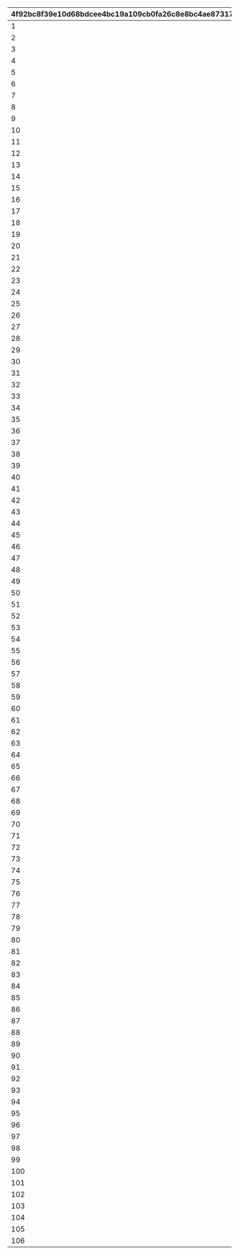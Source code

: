 |4f92bc8f39e10d68bdcee4bc19a109cb0fa26c8e8bc4ae87317ec249381d925e|4b3abd6d23f7f9ffd61dd3c49a2bfcf8f55a8919a3f1d29316f5afce69545725|d8ef8fe9b6ed3a7d6c74f531e8e15b60ad5e4005333eab3ccddb39e1c30e1c4c|
| --- | --- | --- |
|1|0.07|2999180|
|2|0.07|2999101|
|3|0.07|2999167|
|4|20|2999168|
|5|40|2999169|
|6|60|2999170|
|7|80|2999171|
|8|9|2999172|
|9|27|2999173|
|10|45|2999174|
|11|63|2999175|
|12|81|2999176|
|13|4.08|2999182|
|14|0.08|2999102|
|15|0.07|2999103|
|16|0.08|2999102|
|17|0.07|2999184|
|18|0.07|2999183|
|19|0.07|2999185|
|20|20|2999186|
|21|40|2999187|
|22|60|2999188|
|23|80|2999189|
|24|20|2999104|
|25|20|2999177|
|26|40|2999105|
|27|40|2999178|
|28|60|2999106|
|29|60|2999179|
|30|0.07|2999190|
|31|15|2999107|
|32|30|2999108|
|33|45|2999109|
|34|60|2999110|
|35|75|2999111|
|36|15|2999112|
|37|30|2999113|
|38|45|2999114|
|39|60|2999115|
|40|75|2999116|
|41|0.07|2999117|
|42|0.08|2999118|
|43|0.09|2999119|
|44|0.1|2999120|
|45|0.1|2999120|
|46|0.1|2999120|
|47|0.07|2999101|
|48|0.07|2999101|
|49|0.07|2999101|
|50|4.08|2999121|
|51|4.09|2999122|
|52|4.1|2999123|
|53|4.08|2999124|
|54|4.09|2999125|
|55|4.1|2999126|
|56|0.08|2999127|
|57|0.08|2999127|
|58|0.08|2999127|
|59|0.08|2999128|
|60|0.08|2999128|
|61|0.08|2999128|
|62|0.08|2999192|
|63|0.08|2999129|
|64|0.08|2999129|
|65|0.08|2999129|
|66|0.5|2999132|
|67|0.5|2999132|
|68|0.5|2999132|
|69|0.5|2999133|
|70|0.5|2999133|
|71|0.5|2999133|
|72|1|2999191|
|73|15|2999134|
|74|30|2999135|
|75|45|2999136|
|76|60|2999137|
|77|75|2999138|
|78|15.01|2999139|
|79|30.01|2999140|
|80|45.01|2999141|
|81|60.01|2999142|
|82|75.01|2999143|
|83|15.02|2999144|
|84|30.02|2999145|
|85|45.02|2999146|
|86|60.02|2999147|
|87|75.02|2999148|
|88|15|2999149|
|89|30|2999150|
|90|45|2999151|
|91|60|2999152|
|92|75|2999153|
|93|15.01|2999154|
|94|30.01|2999155|
|95|45.01|2999156|
|96|60.01|2999157|
|97|75.01|2999158|
|98|15.02|2999159|
|99|30.02|2999160|
|100|45.02|2999161|
|101|60.02|2999162|
|102|75.02|2999163|
|103|0.07|2999164|
|104|0.08|2999165|
|105|0.09|2999166|
|106|0.08|2999130|